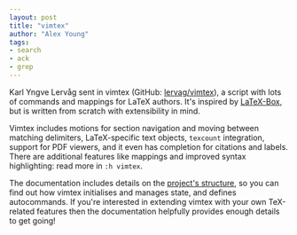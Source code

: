 ```yaml
---
layout: post
title: "vimtex"
author: "Alex Young"
tags: 
- search
- ack
- grep
---
```


Karl Yngve Lervåg sent in vimtex (GitHub: [lervag/vimtex](https://github.com/lervag/vimtex)), a script with lots of commands and mappings for LaTeX authors. It's inspired by [LaTeX-Box](https://github.com/LaTeX-Box-Team/LaTeX-Box), but is written from scratch with extensibility in mind.

Vimtex includes motions for section navigation and moving between matching delimiters, LaTeX-specific text objects, `texcount` integration, support for PDF viewers, and it even has completion for citations and labels. There are additional features like mappings and improved syntax highlighting: read more in `:h vimtex`.

The documentation includes details on the [project's structure](https://github.com/lervag/vimtex/blob/f1ee9e7b35d8cc31cdcadb3525e8670a2634d706/doc/vimtex.txt#L1314), so you can find out how vimtex initialises and manages state, and defines autocommands. If you're interested in extending vimtex with your own TeX-related features then the documentation helpfully provides enough details to get going!
